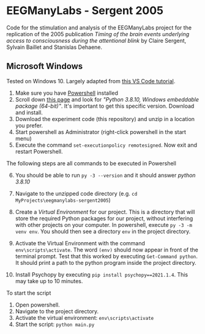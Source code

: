 # EEGManyLabs - Sergent 2005
Code for the stimulation and analysis of the EEGManyLabs project for the replication of the 2005 publication *Timing of the brain events underlying access to consciousness during the attentional blink* by Claire Sergent, Sylvain Baillet and Stanislas Dehaene.


## Microsoft Windows
Tested on Windows 10. Largely adapted from [this VS Code tutorial](https://code.visualstudio.com/docs/python/python-tutorial).

1. Make sure you have [Powershell](https://docs.microsoft.com/en-us/powershell/scripting/overview?view=powershell-7.2) installed
2. Scroll down [this page](https://www.python.org/downloads/windows/) and look for *"Python 3.8.10, Windows embeddable package (64-bit)"*. It's important to get this specific version. Download and install.
3. Download the experiment code (this repository) and unzip in a location you prefer.
4. Start powershell as Administrator (right-click powershell in the start menu)
5. Execute the command `set-executionpolicy remotesigned`. Now exit and restart Powershell.

The following steps are all commands to be executed in Powershell

6. You should be able to run `py -3 --version` and it should answer *python 3.8.10*

7. Navigate to the unzipped code directory (e.g. `cd MyProjects\eegmanylabs-sergent2005`)
8. Create a *Virtual Environment* for our project. This is a directory that will store the required Python packages for our project, without interfering with other projects on your computer. In powershell, execute `py -3 -m venv env`. You should then see a directory `env` in the project directory.
9. Activate the Virtual Environment with the command `env\scripts\activate`. The word `(env)` should now appear in front of the terminal prompt. Test that this worked by executing `Get-Command python`. It should print a path to the python program inside the project directory.
10. Install Psychopy by executing `pip install psychopy==2021.1.4`. This may take up to 10 minutes.

To start the script
1. Open powershell.
2. Navigate to the project directory.
3. Activate the virtual environment: `env\scripts\activate`
4. Start the script: `python main.py`
